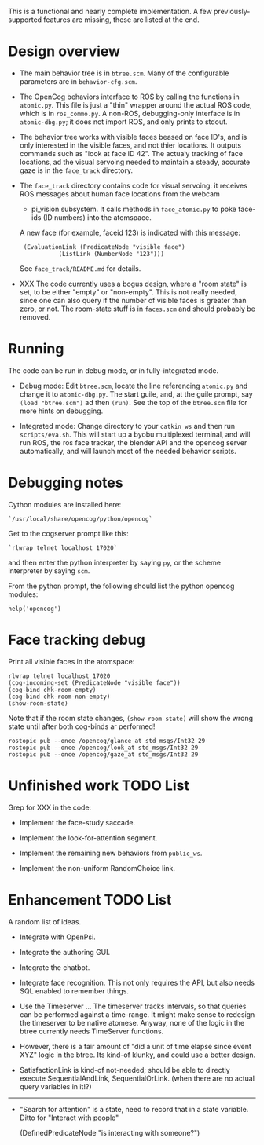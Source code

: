 This is a functional and nearly complete implementation.  A few
previously-supported features are missing, these are listed at the end.


Design overview
===============

* The main behavior tree is in `btree.scm`.  Many of the configurable
  parameters are in `behavior-cfg.scm`.

* The OpenCog behaviors interface to ROS by calling the functions in
  `atomic.py`. This file is just a "thin" wrapper around the actual ROS
  code, which is in `ros_commo.py`.  A non-ROS, debugging-only interface
  is in `atomic-dbg.py`; it does not import ROS, and only prints to
  stdout.

* The behavior tree works with visible faces beased on face ID's,
  and is only interested in the visible faces, and not thier locations.
  It outputs commands such as "look at face ID 42". The actualy tracking
  of face locations, ad the visual servoing needed to maintain a
  steady, accurate gaze is in the `face_track` directory.

* The `face_track` directory contains code for visual servoing: it
  receives ROS messages about human face locations from the webcam
  + pi_vision subsystem.  It calls methods in `face_atomic.py` to
  poke face-ids (ID numbers) into the atomspace.

  A new face (for example, faceid 123) is indicated with this message:
  ```
   (EvaluationLink (PredicateNode "visible face")
             (ListLink (NumberNode "123")))
  ```
  See `face_track/README.md` for details.

* XXX The code currently uses a bogus design, where a "room state" is
  set, to be either "empty" or "non-empty".  This is not really needed,
  since one can also query if the number of visible faces is greater
  than zero, or not.  The room-state stuff is in `faces.scm` and should
  probably be removed.


Running
=======
The code can be run in debug mode, or in fully-integrated mode.

* Debug mode: Edit `btree.scm`, locate the line referencing `atomic.py`
  and change it to `atomic-dbg.py`.  The start guile, and, at the guile
  prompt, say `(load "btree.scm")`  ad then `(run)`.  See the top of
  the `btree.scm` file for more hints on debugging.

* Integrated mode:
  Change directory to your `catkin_ws` and then run `scripts/eva.sh`.
  This will start up a byobu multiplexed terminal, and will run ROS,
  the ros face tracker, the blender API and the opencog server
  automatically, and will launch most of the needed behavior scripts.


Debugging notes
===============
Cython modules are installed here:
```
`/usr/local/share/opencog/python/opencog`
```

Get to the cogserver prompt like this:
```
`rlwrap telnet localhost 17020`
```
and then enter the python interpreter by saying `py`, or the scheme
interpreter by saying `scm`.

From the python prompt, the following should list the python
opencog modules:
```
help('opencog')
```

Face tracking debug
===================
Print all visible faces in the atomspace:

```
rlwrap telnet localhost 17020
(cog-incoming-set (PredicateNode "visible face"))
(cog-bind chk-room-empty)
(cog-bind chk-room-non-empty)
(show-room-state)
```

Note that if the room state changes, `(show-room-state)` will show the
wrong state until after both cog-binds ar performed!

```
rostopic pub --once /opencog/glance_at std_msgs/Int32 29
rostopic pub --once /opencog/look_at std_msgs/Int32 29
rostopic pub --once /opencog/gaze_at std_msgs/Int32 29
```


Unfinished work TODO List
=========================
Grep for XXX in the code:

* Implement the face-study saccade.

* Implement the look-for-attention segment.

* Implement the remaining new behaviors from `public_ws`.

* Implement the non-uniform RandomChoice link.

Enhancement TODO List
=====================
A random list of ideas.

* Integrate with OpenPsi.

* Integrate the authoring GUI.

* Integrate the chatbot.

* Integrate face recognition.  This not only requires the API, but
  also needs SQL enabled to remember things.

* Use the Timeserver ... The timeserver tracks intervals, so that queries
  can be performed against a time-range.  It might make sense to redesign
  the timeserver to be native atomese. Anyway, none of the logic in the
  btree currently needs TimeServer functions.

* However, there is a fair amount of "did a unit of time elapse since
  event XYZ" logic in the btree.  Its kind-of klunky, and could use
  a better design.

* SatisfactionLink is kind-of not-needed; should be able to directly
  execute SequentialAndLink, SequentialOrLink. (when there are no
  actual query variables in it!?)

--------

* "Search for attention" is a state, need to record that in a state
  variable. Ditto for "Interact with people"

  (DefinedPredicateNode "is interacting with someone?")
